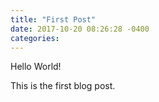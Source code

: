 ```yaml
---
title: "First Post"
date: 2017-10-20 08:26:28 -0400
categories: 
---
```


Hello World!

This is the first blog post.
